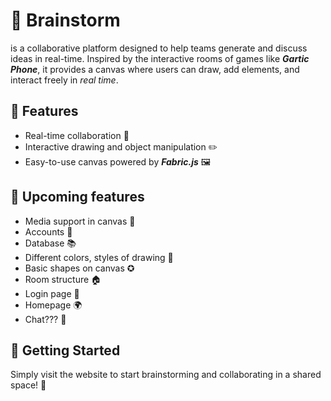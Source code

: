 # 🎨 Brainstorm 

is a collaborative platform designed to help teams generate and discuss ideas in real-time. Inspired by the interactive rooms of games like ***Gartic Phone***, it provides a canvas where users can draw, add elements, and interact freely in *real time*.

## 🚀 Features

 - Real-time collaboration 🤝
 - Interactive drawing and object manipulation ✏️
 - Easy-to-use canvas powered by ***Fabric.js*** 🖼️
## 🔮 Upcoming features
- Media support in canvas 🎥
- Accounts 👤
- Database 📚
- Different colors, styles of drawing 🎨
- Basic shapes on canvas ✪
- Room structure 🏠
- Login page 🔑
- Homepage 🌍
- Chat??? 💬

## 🎉 Getting Started

Simply visit the website to start brainstorming and collaborating in a shared space! 🚀
